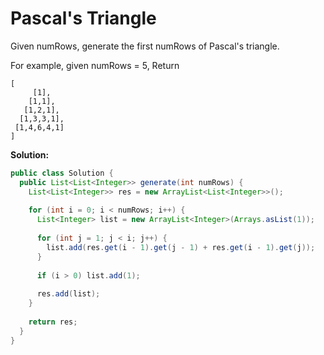 # Pascal's Triangle

Given numRows, generate the first numRows of Pascal's triangle.

For example, given numRows = 5,
Return
```
[
     [1],
    [1,1],
   [1,2,1],
  [1,3,3,1],
 [1,4,6,4,1]
]
```

**Solution:**
```java
public class Solution {
  public List<List<Integer>> generate(int numRows) {
    List<List<Integer>> res = new ArrayList<List<Integer>>();
        
    for (int i = 0; i < numRows; i++) {
      List<Integer> list = new ArrayList<Integer>(Arrays.asList(1));
            
      for (int j = 1; j < i; j++) {
        list.add(res.get(i - 1).get(j - 1) + res.get(i - 1).get(j));
      }
      
      if (i > 0) list.add(1);
            
      res.add(list);
    }
        
    return res;
  }
}
```